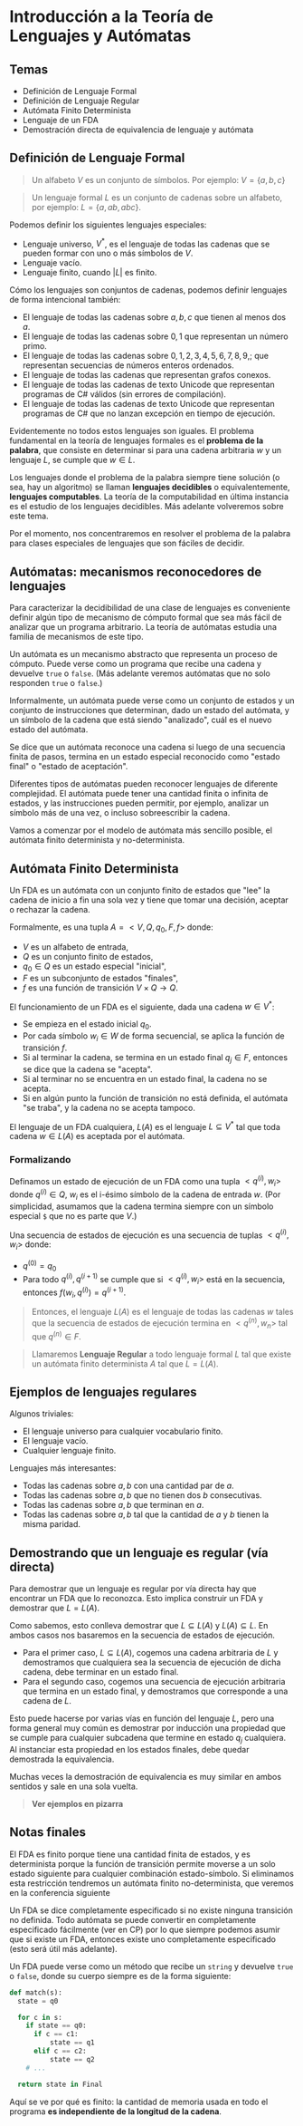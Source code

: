 # Introducción a la Teoría de Lenguajes y Autómatas

## Temas

- Definición de Lenguaje Formal
- Definición de Lenguaje Regular
- Autómata Finito Determinista
- Lenguaje de un FDA
- Demostración directa de equivalencia de lenguaje y autómata

## Definición de Lenguaje Formal

> Un alfabeto $V$ es un conjunto de símbolos. Por ejemplo: $V = \{ a, b, c \}$

> Un lenguaje formal $L$ es un conjunto de cadenas sobre un alfabeto, por ejemplo: $L= \{ a, ab, abc \}$.

Podemos definir los siguientes lenguajes especiales:
- Lenguaje universo, $V^*$, es el lenguaje de todas las cadenas que se pueden formar con uno o más símbolos de $V$.
- Lenguaje vacío.
- Lenguaje finito, cuando $|L|$ es finito.

Cómo los lenguajes son conjuntos de cadenas, podemos definir lenguajes de forma intencional también:

- El lenguaje de todas las cadenas sobre $a,b,c$ que tienen al menos dos $a$.
- El lenguaje de todas las cadenas sobre $0,1$ que representan un número primo.
- El lenguaje de todas las cadenas sobre $0,1,2,3,4,5,6,7,8,9,;$ que representan secuencias de números enteros ordenados.
- El lenguaje de todas las cadenas que representan grafos conexos.
- El lenguaje de todas las cadenas de texto Unicode que representan programas de C# válidos (sin errores de compilación).
- El lenguaje de todas las cadenas de texto Unicode que representan programas de C# que no lanzan excepción en tiempo de ejecución.

Evidentemente no todos estos lenguajes son iguales. 
El problema fundamental en la teoría de lenguajes formales es el **problema de la palabra**, que consiste en determinar si para una cadena arbitraria $w$ y un lenguaje $L$, se cumple que $w \in L$.

Los lenguajes donde el problema de la palabra siempre tiene solución (o sea, hay un algoritmo) se llaman **lenguajes decidibles** o equivalentemente, **lenguajes computables**.
La teoría de la computabilidad en última instancia es el estudio de los lenguajes decidibles.
Más adelante volveremos sobre este tema.

Por el momento, nos concentraremos en resolver el problema de la palabra para clases especiales de lenguajes que son fáciles de decidir.

## Autómatas: mecanismos reconocedores de lenguajes

Para caracterizar la decidibilidad de una clase de lenguajes es conveniente definir algún tipo de mecanismo de cómputo formal que sea más fácil de analizar que un programa arbitrario.
La teoría de autómatas estudia una familia de mecanismos de este tipo.

Un autómata es un mecanismo abstracto que representa un proceso de cómputo. Puede verse como un programa que recibe una cadena y devuelve `true` o `false`.
(Más adelante veremos autómatas que no solo responden `true` o `false`.)

Informalmente, un autómata puede verse como un conjunto de estados y un conjunto de instrucciones que determinan, dado un estado del autómata, y un símbolo de la cadena que está siendo "analizado", cuál es el nuevo estado del autómata.

Se dice que un autómata reconoce una cadena si luego de una secuencia finita de pasos, termina en un estado especial reconocido como "estado final" o "estado de aceptación".

Diferentes tipos de autómatas pueden reconocer lenguajes de diferente complejidad.
El autómata puede tener una cantidad finita o infinita de estados, y las instrucciones pueden permitir, por ejemplo, analizar un símbolo más de una vez, o incluso sobreescribir la cadena.

Vamos a comenzar por el modelo de autómata más sencillo posible, el autómata finito determinista y no-determinista.

## Autómata Finito Determinista

Un FDA es un autómata con un conjunto finito de estados que "lee" la cadena de inicio a fin una sola vez y tiene que tomar una decisión, aceptar o rechazar la cadena.

Formalmente, es una tupla $A = < V,Q,q_0,F,f >$ donde:
- $V$ es un alfabeto de entrada,
- $Q$ es un conjunto finito de estados,
- $q_0 \in Q$ es un estado especial "inicial",
- $F$ es un subconjunto de estados "finales",
- $f$ es una función de transición $V \times Q \rightarrow Q$.

El funcionamiento de un FDA es el siguiente, dada una cadena $w \in V^*$:
- Se empieza en el estado inicial $q_0$.
- Por cada símbolo $w_i \in W$ de forma secuencial, se aplica la función de transición $f$.
- Si al terminar la cadena, se termina en un estado final $q_j \in F$, entonces se dice que la cadena se "acepta".
- Si al terminar no se encuentra en un estado final, la cadena no se acepta.
- Si en algún punto la función de transición no está definida, el autómata "se traba", y la cadena no se acepta tampoco.

El lenguaje de un FDA cualquiera, $L(A)$ es el lenguaje $L \subseteq V^*$ tal que toda cadena $w \in L(A)$ es aceptada por el autómata.

### Formalizando

Definamos un estado de ejecución de un FDA como una tupla $< q^{(i)},w_i >$ donde $q^{(i)} \in Q$, $w_i$ es el i-ésimo símbolo de la cadena de entrada $w$.
(Por simplicidad, asumamos que la cadena termina siempre con un símbolo especial `$` que no es parte que $V$.)

Una secuencia de estados de ejecución es una secuencia de tuplas $< q^{(i)},w_i >$ donde:
- $q^{(0)} = q_0$
- Para todo $q^{(i)}, q^{(i+1)}$  se cumple que si $< q^(i),w_i >$ está en la secuencia, entonces $f(w_i, q^(i)) = q^{(i+1)}$.

> Entonces, el lenguaje $L(A)$ es el lenguaje de todas las cadenas $w$ tales que la secuencia de estados de ejecución termina en $< q^{(n)},w_n >$ tal que $q^{(n)} \in F$.

> Llamaremos **Lenguaje Regular** a todo lenguaje formal $L$ tal que existe un autómata finito determinista $A$ tal que $L = L(A)$.

## Ejemplos de lenguajes regulares

Algunos triviales:

- El lenguaje universo para cualquier vocabulario finito.
- El lenguaje vacío.
- Cualquier lenguaje finito.

Lenguajes más interesantes:

- Todas las cadenas sobre $a,b$ con una cantidad par de $a$.
- Todas las cadenas sobre $a,b$ que no tienen dos $b$ consecutivas.
- Todas las cadenas sobre $a,b$ que terminan en $a$.
- Todas las cadenas sobre $a,b$ tal que la cantidad de $a$ y $b$ tienen la misma paridad.

## Demostrando que un lenguaje es regular (vía directa)

Para demostrar que un lenguaje es regular por vía directa hay que encontrar un FDA que lo reconozca. Esto implica construir un FDA y demostrar que $L = L(A)$.

Como sabemos, esto conlleva demostrar que $L \subseteq L(A)$ y $L(A) \subseteq L$. En ambos casos nos basaremos en la secuencia de estados de ejecución.
- Para el primer caso, $L \subseteq L(A)$, cogemos una cadena arbitraria de $L$ y demostramos que cualquiera sea la secuencia de ejecución de dicha cadena, debe terminar en un estado final.
- Para el segundo caso, cogemos una secuencia de ejecución arbitraria que termina en un estado final, y demostramos que corresponde a una cadena de $L$.

Esto puede hacerse por varias vías en función del lenguaje $L$, pero una forma general muy común es demostrar por inducción una propiedad que se cumple para cualquier subcadena que termine en estado $q_j$ cualquiera.
Al instanciar esta propiedad en los estados finales, debe quedar demostrada la equivalencia.

Muchas veces la demostración de equivalencia es muy similar en ambos sentidos y sale en una sola vuelta.

> **Ver ejemplos en pizarra**

## Notas finales

El FDA es finito porque tiene una cantidad finita de estados, y es determinista porque la función de transición permite moverse a un solo estado siguiente para cualquier combinación estado-símbolo. Si eliminamos esta restricción tendremos un autómata finito no-determinista, que veremos en la conferencia siguiente

Un FDA se dice completamente especificado si no existe ninguna transición no definida. Todo autómata se puede convertir en completamente especificado fácilmente (ver en CP) por lo que siempre podemos asumir que si existe un FDA, entonces existe uno completamente especificado (esto será útil más adelante).

Un FDA puede verse como un método que recibe un `string` y devuelve `true` o `false`, donde su cuerpo siempre es de la forma siguiente:

```python
def match(s):
  state = q0

  for c in s:
    if state == q0:
      if c == c1:
          state == q1
      elif c == c2:
          state == q2
    # ...

  return state in Final
```

Aquí se ve por qué es finito: la cantidad de memoria usada en todo el programa **es independiente de la longitud de la cadena**.
